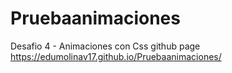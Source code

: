 # Pruebaanimaciones
Desafio 4 - Animaciones con Css
github page https://edumolinav17.github.io/Pruebaanimaciones/
